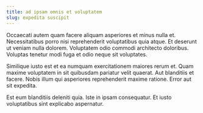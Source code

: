 ```yaml
---
title: ad ipsam omnis et voluptatem
slug: expedita suscipit
---
```


Occaecati autem quam facere aliquam asperiores et minus nulla et. Necessitatibus porro nisi reprehenderit voluptatibus quia atque. Et deserunt ut veniam nulla dolorem. Voluptatem odio commodi architecto doloribus. Voluptas tenetur modi fuga et odio neque sit voluptates.

Similique iusto est et ea numquam exercitationem maiores rerum et. Quam maxime voluptatem in sit quibusdam pariatur velit quaerat. Aut blanditiis et facere. Nobis illum qui asperiores reprehenderit maxime ratione. Error aut sit expedita.

Est eum blanditiis deleniti quia. Iste in ipsam consequatur. Et iusto voluptatibus sint explicabo aspernatur.
